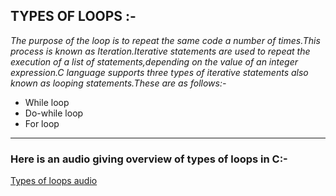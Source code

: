 ## TYPES OF LOOPS :-

*The purpose of the loop is to repeat the same code a number of times.This process is known as Iteration.Iterative statements are used to repeat the execution of a list of statements,depending on the value of an integer expression.C language supports three types of iterative statements also known as looping statements.These are as follows:-*
- While loop
- Do-while loop
- For loop
<hr>

### **Here is an audio giving overview of types of loops in C:-** ###

[Types of loops audio](https://drive.google.com/file/d/1yo_KQrXCPSCIEHPTwrnzhjNpl0lbaFtJ/view?usp=sharing)
